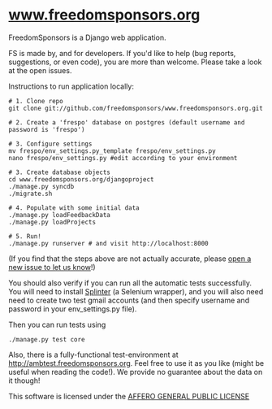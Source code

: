 www.freedomsponsors.org
=======================

FreedomSponsors is a Django web application.

FS is made by, and for developers. 
If you'd like to help (bug reports, suggestions, or even code), you are more than welcome.
Please take a look at the open issues.

Instructions to run application locally:

```shell
# 1. Clone repo
git clone git://github.com/freedomsponsors/www.freedomsponsors.org.git

# 2. Create a 'frespo' database on postgres (default username and password is 'frespo')

# 3. Configure settings
mv frespo/env_settings.py_template frespo/env_settings.py
nano frespo/env_settings.py #edit according to your environment

# 3. Create database objects
cd www.freedomsponsors.org/djangoproject
./manage.py syncdb
./migrate.sh

# 4. Populate with some initial data
./manage.py loadFeedbackData
./manage.py loadProjects

# 5. Run!
./manage.py runserver # and visit http://localhost:8000
```

(If you find that the steps above are not actually accurate, please [open a new issue to let us know](https://github.com/freedomsponsors/www.freedomsponsors.org/issues/new)!)

You should also verify if you can run all the automatic tests successfully.
You will need to install [Splinter](https://github.com/cobrateam/splinter) (a Selenium wrapper), and you will also need need to create two test gmail accounts (and then specify username and password in your env_settings.py file).

Then you can run tests using

```shell
./manage.py test core
```

Also, there is a fully-functional test-environment at http://ambtest.freedomsponsors.org.
Feel free to use it as you like (might be useful when reading the code!). We provide no guarantee about the data on it though!

This software is licensed under the [AFFERO GENERAL PUBLIC LICENSE](http://www.gnu.org/licenses/agpl-3.0.html)